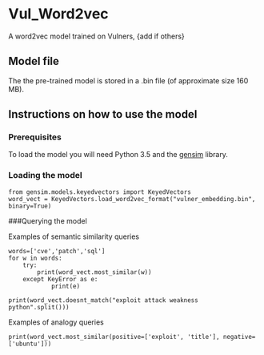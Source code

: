 # Vul_Word2vec
A word2vec model trained on Vulners, {add if others}

## Model file
The the pre-trained model is stored in a .bin file (of approximate size 160 MB).

## Instructions on how to use the model
### Prerequisites
To load the model you will need Python 3.5 and the [gensim](https://radimrehurek.com/gensim/) library.

### Loading the model
```
from gensim.models.keyedvectors import KeyedVectors
word_vect = KeyedVectors.load_word2vec_format("vulner_embedding.bin", binary=True)
```
###Querying the model

Examples of semantic similarity queries
```
words=['cve','patch','sql']
for w in words:
    try:
        print(word_vect.most_similar(w))
    except KeyError as e:
            print(e)
```
```
print(word_vect.doesnt_match("exploit attack weakness python".split()))
```
Examples of analogy queries

```
print(word_vect.most_similar(positive=['exploit', 'title'], negative=['ubuntu']))
```
